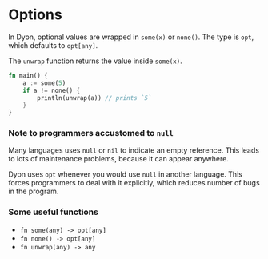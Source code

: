 # Options

In Dyon, optional values are wrapped in `some(x)` or `none()`.
The type is `opt`, which defaults to `opt[any]`.

The `unwrap` function returns the value inside `some(x)`.

```rust
fn main() {
    a := some(5)
    if a != none() {
        println(unwrap(a)) // prints `5`
    }
}
```

### Note to programmers accustomed to `null`

Many languages uses `null` or `nil` to indicate an empty reference.
This leads to lots of maintenance problems, because it can appear anywhere.

Dyon uses `opt` whenever you would use `null` in another language.
This forces programmers to deal with it explicitly,
which reduces number of bugs in the program.

### Some useful functions

- `fn some(any) -> opt[any]`
- `fn none() -> opt[any]`
- `fn unwrap(any) -> any`
